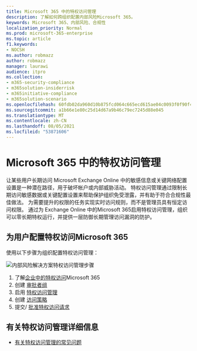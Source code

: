 ```yaml
---
title: Microsoft 365 中的特权访问管理
description: 了解如何跨组织配置内部风险Microsoft 365。
keywords: Microsoft 365、内部风险、合规性
localization_priority: Normal
ms.prod: microsoft-365-enterprise
ms.topic: article
f1.keywords:
- NOCSH
ms.author: robmazz
author: robmazz
manager: laurawi
audience: itpro
ms.collection:
- m365-security-compliance
- m365solution-insiderrisk
- m365initiative-compliance
- m365solution-scenario
ms.openlocfilehash: 60fdb02da960d10b875fcd064c665ecd615ae04c0093f0f90f40ae77e4028f50
ms.sourcegitcommit: a1b66e1e80c25d14d67a9b46c79ec7245d88e045
ms.translationtype: MT
ms.contentlocale: zh-CN
ms.lasthandoff: 08/05/2021
ms.locfileid: "53871606"
---
```

# <a name="privileged-access-management-in-microsoft-365"></a>Microsoft 365 中的特权访问管理

让某些用户长期访问 Microsoft Exchange Online 中的敏感信息或关键网络配置设置是一种潜在路径，用于破坏帐户或内部威胁活动。 特权访问管理通过限制长期访问敏感数据或关键配置设置来帮助保护组织免受泄露，并有助于符合合规性最佳做法。 为需要提升的权限的任务实现实时访问规则，而不是管理员具有恒定访问权限。 通过为 Exchange Online 中的Microsoft 365启用特权访问管理，组织可以零长期特权运行，并提供一层防御长期管理访问漏洞的防护。

## <a name="configure-privileged-access-management-for-microsoft-365"></a>为用户配置特权访问Microsoft 365

使用以下步骤为组织配置特权访问管理：

![内部风险解决方案特权访问管理步骤](../media/ir-solution-pam-steps.png)

1. 了解[企业中的特权访问](privileged-access-management-overview.md)Microsoft 365
2. 创建 [审批者组](privileged-access-management-configuration.md#step-1-create-an-approvers-group)
3. 启用 [特权访问管理](privileged-access-management-configuration.md#step-2-enable-privileged-access)
4. 创建 [访问策略](privileged-access-management-configuration.md#step-3-create-an-access-policy)
5. 提交/ [批准特权访问请求](privileged-access-management-configuration.md#step-4-submitapprove-privileged-access-requests)

## <a name="more-information-about-privileged-access-management"></a>有关特权访问管理详细信息

- [有关特权访问管理的常见问题](privileged-access-management-overview.md#frequently-asked-questions)